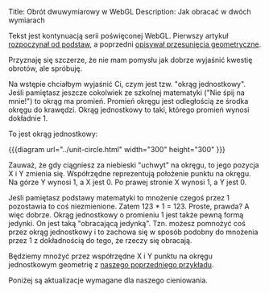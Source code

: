 ﻿Title: Obrót dwuwymiarowy w WebGL
Description: Jak obracać w dwóch wymiarach

Tekst jest kontynuacją serii poświęconej WebGL.  Pierwszy artykuł <a href="webgl-fundamentals.html">rozpoczynał od podstaw</a>, a poprzedni <a href="webgl-2d-translation.html">opisywał przesunięcia geometryczne</a>.

Przyznaję się szczerze, że nie mam pomysłu jak dobrze wyjaśnić kwestię obrotów, ale spróbuję.
<!--more-->
Na wstępie chciałbym wyjaśnić Ci, czym jest tzw. "okrąg jednostkowy". Jeśli pamiętasz jeszcze cokolwiek ze szkolnej matematyki ("Nie śpij na mnie!") to okrąg ma promień.  Promień okręgu jest odległością ze środka okręgu do krawędzi. Okrąg jednostkowy to taki, którego promień wynosi dokładnie 1.

To jest okrąg jednostkowy:

{{{diagram url="../unit-circle.html" width="300" height="300" }}}

Zauważ, że gdy ciągniesz za niebieski "uchwyt" na okręgu, to jego pozycja X i Y zmienia się.  Współrzędne reprezentują położenie punktu na okręgu.  Na górze Y wynosi 1, a X jest 0.  Po prawej stronie X wynosi 1, a Y jest 0.

Jeśli pamiętasz podstawy matematyki to mnożenie czegoś przez 1 pozostawia to coś niezmienione.  Zatem 123 * 1 = 123.  Proste, prawda?  A więc dobrze.  Okrąg jednostkowy o promieniu 1 jest także pewną formą jedynki.  On jest taką "obracającą jedynką".   Tzn. możesz pomnożyć coś przez okrąg jednostkowy i to zachowa się w sposób podobny do mnożenia przez 1 z dokładnością do tego, że rzeczy się obracają.

Będziemy mnożyć przez współrzędne X i Y punktu na okręgu jednostkowym geometrię z <a href="webgl-2d-translation.html">naszego poprzedniego przykładu</a>.

Poniżej są aktualizacje wymagane dla naszego cieniowania.

<pre class="prettyprint showlinemods">
<script id="2d-vertex-shader" type="x-shader/x-vertex">
attribute vec2 a_position;

uniform vec2 u_resolution;
uniform vec2 u_translation;
uniform vec2 u_rotation;

void main() {
  // Obróć pozycję:
  vec2 rotatedPosition = vec2(
     a_position.x * u_rotation.y + a_position.y * u_rotation.x,
     a_position.y * u_rotation.y - a_position.x * u_rotation.x);

  // Dodaj przesunięcie:
  vec2 position = rotatedPosition + u_translation;
</pre>

Aktualizujemy również JavaScript, żebyśmy mogli przekazać te dwie wartości.

<pre class="prettyprint showlinemods">
  ...
  var rotationLocation = gl.getUniformLocation(program, "u_rotation");
  ...
  var rotation = [0, 1];
  ..
  // Narysuj scenę.
  function drawScene() {
    // Wyczyść płótno.
    gl.clear(gl.COLOR_BUFFER_BIT);

    // Ustaw przesunięcie.
    gl.uniform2fv(translationLocation, translation);

    // Ustaw obrót.
    gl.uniform2fv(rotationLocation, rotation);

    // Narysuj prostokąt.
    gl.drawArrays(gl.TRIANGLES, 0, 18);
  }
</pre>

Oto rezultat.  Przeciągaj uchwyt po okręgu w celu obrotu lub suwaki w celu przesunięcia.

{{{example url="../webgl-2d-geometry-rotation.html" }}}

Dlaczego to działa? Spójrz na te wzory.

<pre class="prettyprint showlinemods">
rotatedX = a_position.x * u_rotation.y + a_position.y * u_rotation.x;
rotatedY = a_position.y * u_rotation.y - a_position.x * u_rotation.x;
</pre>

Załóżmy, że masz prostokąt i chcesz go obracać. Zanim zaczniesz nim kręcić jego górny, prawy wierzchołek jest na pozycji 3.0, 9.0. Wybierzmy punkt na okręgu jednostkowym - 30 stopni zgodnie z ruchem wskazówek zegara od godziny 12.

<img src="../../resources/rotate-30.png" class="webgl_center" />

Pozycja na okręgu wynosi wtedy 0.50 i 0.87:

<pre class="webgl_center">
   3.0 * 0.87 + 9.0 * 0.50 = 7.1
   9.0 * 0.87 - 3.0 * 0.50 = 6.3
</pre>

To jest dokładnie tam gdzie chcemy, żeby był:

<img src="../../resources/rotation-drawing.svg" width="500" class="webgl_center"/>

Tak samo dla 60 stopni w kierunku ruchu wskazówek zegara:

<img src="../../resources/rotate-60.png" class="webgl_center" />

Pozycja na okręgu wynosi wtedy 0.87 i 0.50:

<pre class="webgl_center">
   3.0 * 0.50 + 9.0 * 0.87 = 9.3
   9.0 * 0.50 - 3.0 * 0.87 = 1.9
</pre>

Przesuwając punkt po okręgu zgodnie z ruchem wskazówek zegara, możesz zobaczyć, że wartości X stają się większe, a wartości Y mniejsze,  Gdy przekraczasz 90 stopni wartości X zaczynają się zmniejszać, a wartości Y stają się ujemne... Tak wyłania się wzorzec objawiający się jako obrót.

Istnieje specjalna nazwa dla współrzędnych punktów z okręgu jednostkowego - sinus i cosinus. Tak więc dla dowolnego zadanego kąta możemy odszukać sinus i cosinus, jak poniżej:

<pre class="prettyprint showlinemods">
function printSineAndCosineForAnAngle(angleInDegrees) {
  var angleInRadians = angleInDegrees * Math.PI / 180;
  var s = Math.sin(angleInRadians);
  var c = Math.cos(angleInRadians);
  console.log("s = " + s + " c = " + c);
}
</pre>

Jeśli skopiujesz powyższy kod i wkleisz do konsoli JavaScript, a następnie wywołasz funkcję <code>printSineAndCosignForAngle(30)</code> zobaczysz, że to wypisze <code>s = 0.49 c= 0.87</code> (zauważ, że zaokrągliłem liczby.)

Łącząc to wszystko w całość możesz obracać swoją geometrię o dowolny kąt jakiego potrzebujesz. Po prostu podajesz jako argument funkcji sinus i cosinus kąt o jaki chcesz obrócić.

<pre class="prettyprint showlinemods">
  ...
  var angleInRadians = angleInDegrees * Math.PI / 180;
  rotation[0] = Math.sin(angleInRadians);
  rotation[1] = Math.cos(angleInRadians);
</pre>

Oto wersja, która ustawia kąt - przeciągaj suwaki, aby przesuwać i obracać.

{{{example url="../webgl-2d-geometry-rotation-angle.html" }}}

Mam nadzieję, że to ma sens. <a href="webgl-2d-scale.html">Następny temat jest prostszy. Skalowanie</a>.

<div class="webgl_bottombar"><h3>Co to są radiany?</h3>
<p>
Radiany są jednostkami miary często używanymi w dyskusjach o okręgach, obrotach i kątach. Podobnie jak możemy mierzyć odległość w metrach lub jardach, czy calach, możemy mierzyć kąty w stopniach lub radianach.
</p>
<p>
Prawdopodobnie jesteś świadom, że jednostki miar zgodne z systemem SI są prostsze niż jednostki wykorzystywane w czasach minionych.  By przeliczyć z cali na stopy dzielilibyśmy przez 12.  By przeliczyć z cali na jardy dzielilibyśmy przez 36. Nie wiem jak ty, ale ja nie potrafię dzielić przez 36 w pamięci. Jednostki układu SI są prostsze. By przejść z milimetrów na centymetry dzielimy przez 10. By przejść z milimetrów na metry dzielimy przez 1000. **Potrafię** dzielić przez 1000 w pamięci.
</p>
<p>
W przypadku radianów i stopni jest podobnie. Stopnie czynią matematykę trudną. Radiany czynią ją prostą. Istnieje 360 stopni w kącie pełnym, a tylko 2π radianów.  Pełny obrót to 2π radianów. A półobrót to 1π radianów. A ćwierćobrót to 90 stopni lub 1/2π radianów. Zatem: jeśli chcesz obrócić coś o 90 stopni po prostu użyj <code>Math.PI * 0.5</code>. Jeśli chcesz obrócić to o 45 stopni użyj <code>Math.PI * 0.25</code> etc.
</p>
<p>
Najczęściej spotykane w matematycznych dyskusjach kąty, okręgi i obroty zachowują się bardzo prosto, gdy myślisz o nich w radianach. Daj im szansę. Używaj radianów, a nie stopni; z wyjątkiem prezentacji w interfejsie użytkownika.
</p>
</div>


